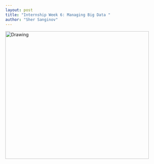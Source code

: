 ```yaml
---
layout: post
title: "Internship Week 6: Managing Big Data "
author: "Sher Sanginov"
---
```



<img class="img-responsive" src="/assets/img/intern14.png" alt="Drawing" style="width: 450px; height: 400px; display: block; float:left; ">

&nbsp;&nbsp;&nbsp;&nbsp;

&nbsp;&nbsp;&nbsp;&nbsp;
